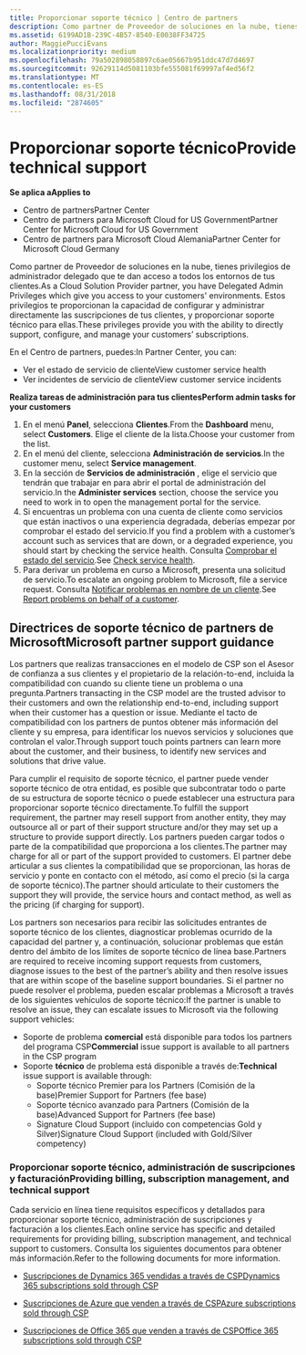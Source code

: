 ```yaml
---
title: Proporcionar soporte técnico | Centro de partners
description: Como partner de Proveedor de soluciones en la nube, tienes privilegios de administrador delegado que te dan acceso a todos los entornos de tus clientes.
ms.assetid: 6199AD1B-239C-4B57-8540-E0038FF34725
author: MaggiePucciEvans
ms.localizationpriority: medium
ms.openlocfilehash: 79a502898058897c6ae05667b951ddc47d7d4697
ms.sourcegitcommit: 92629114d5081103bfe555081f69997af4ed56f2
ms.translationtype: MT
ms.contentlocale: es-ES
ms.lasthandoff: 08/31/2018
ms.locfileid: "2874605"
---
```

# <a name="provide-technical-support"></a><span data-ttu-id="a07c0-103">Proporcionar soporte técnico</span><span class="sxs-lookup"><span data-stu-id="a07c0-103">Provide technical support</span></span>

**<span data-ttu-id="a07c0-104">Se aplica a</span><span class="sxs-lookup"><span data-stu-id="a07c0-104">Applies to</span></span>**

-  <span data-ttu-id="a07c0-105">Centro de partners</span><span class="sxs-lookup"><span data-stu-id="a07c0-105">Partner Center</span></span>
-  <span data-ttu-id="a07c0-106">Centro de partners para Microsoft Cloud for US Government</span><span class="sxs-lookup"><span data-stu-id="a07c0-106">Partner Center for Microsoft Cloud for US Government</span></span>
-  <span data-ttu-id="a07c0-107">Centro de partners para Microsoft Cloud Alemania</span><span class="sxs-lookup"><span data-stu-id="a07c0-107">Partner Center for Microsoft Cloud Germany</span></span>

<span data-ttu-id="a07c0-108">Como partner de Proveedor de soluciones en la nube, tienes privilegios de administrador delegado que te dan acceso a todos los entornos de tus clientes.</span><span class="sxs-lookup"><span data-stu-id="a07c0-108">As a Cloud Solution Provider partner, you have Delegated Admin Privileges which give you access to your customers' environments.</span></span> <span data-ttu-id="a07c0-109">Estos privilegios te proporcionan la capacidad de configurar y administrar directamente las suscripciones de tus clientes, y proporcionar soporte técnico para ellas.</span><span class="sxs-lookup"><span data-stu-id="a07c0-109">These privileges provide you with the ability to directly support, configure, and manage your customers’ subscriptions.</span></span>

<span data-ttu-id="a07c0-110">En el Centro de partners, puedes:</span><span class="sxs-lookup"><span data-stu-id="a07c0-110">In Partner Center, you can:</span></span>

-   <span data-ttu-id="a07c0-111">Ver el estado de servicio de cliente</span><span class="sxs-lookup"><span data-stu-id="a07c0-111">View customer service health</span></span>
-   <span data-ttu-id="a07c0-112">Ver incidentes de servicio de cliente</span><span class="sxs-lookup"><span data-stu-id="a07c0-112">View customer service incidents</span></span>

**<span data-ttu-id="a07c0-113">Realiza tareas de administración para tus clientes</span><span class="sxs-lookup"><span data-stu-id="a07c0-113">Perform admin tasks for your customers</span></span>**

1.  <span data-ttu-id="a07c0-114">En el menú **Panel**, selecciona **Clientes**.</span><span class="sxs-lookup"><span data-stu-id="a07c0-114">From the **Dashboard** menu, select **Customers**.</span></span> <span data-ttu-id="a07c0-115">Elige el cliente de la lista.</span><span class="sxs-lookup"><span data-stu-id="a07c0-115">Choose your customer from the list.</span></span>
2.  <span data-ttu-id="a07c0-116">En el menú del cliente, selecciona **Administración de servicios**.</span><span class="sxs-lookup"><span data-stu-id="a07c0-116">In the customer menu, select **Service management**.</span></span>
3.  <span data-ttu-id="a07c0-117">En la sección de **Servicios de administración** , elige el servicio que tendrán que trabajar en para abrir el portal de administración del servicio.</span><span class="sxs-lookup"><span data-stu-id="a07c0-117">In the **Administer services** section, choose the service you need to work in to open the management portal for the service.</span></span>
4.  <span data-ttu-id="a07c0-118">Si encuentras un problema con una cuenta de cliente como servicios que están inactivos o una experiencia degradada, deberías empezar por comprobar el estado del servicio.</span><span class="sxs-lookup"><span data-stu-id="a07c0-118">If you find a problem with a customer’s account such as services that are down, or a degraded experience, you should start by checking the service health.</span></span> <span data-ttu-id="a07c0-119">Consulta [Comprobar el estado del servicio](check-service-health.md).</span><span class="sxs-lookup"><span data-stu-id="a07c0-119">See [Check service health](check-service-health.md).</span></span>
5.  <span data-ttu-id="a07c0-120">Para derivar un problema en curso a Microsoft, presenta una solicitud de servicio.</span><span class="sxs-lookup"><span data-stu-id="a07c0-120">To escalate an ongoing problem to Microsoft, file a service request.</span></span> <span data-ttu-id="a07c0-121">Consulta [Notificar problemas en nombre de un cliente](report-problems-on-behalf-of-a-customer.md).</span><span class="sxs-lookup"><span data-stu-id="a07c0-121">See [Report problems on behalf of a customer](report-problems-on-behalf-of-a-customer.md).</span></span>

 
## <a name="microsoft-partner-support-guidance"></a><span data-ttu-id="a07c0-122">Directrices de soporte técnico de partners de Microsoft</span><span class="sxs-lookup"><span data-stu-id="a07c0-122">Microsoft partner support guidance</span></span>

<span data-ttu-id="a07c0-123">Los partners que realizas transacciones en el modelo de CSP son el Asesor de confianza a sus clientes y el propietario de la relación-to-end, incluida la compatibilidad con cuando su cliente tiene un problema o una pregunta.</span><span class="sxs-lookup"><span data-stu-id="a07c0-123">Partners transacting in the CSP model are the trusted advisor to their customers and own the relationship end-to-end, including support when their customer has a question or issue.</span></span> <span data-ttu-id="a07c0-124">Mediante el tacto de compatibilidad con los partners de puntos obtener más información del cliente y su empresa, para identificar los nuevos servicios y soluciones que controlan el valor.</span><span class="sxs-lookup"><span data-stu-id="a07c0-124">Through support touch points partners can learn more about the customer, and their business, to identify new services and solutions that drive value.</span></span>

<span data-ttu-id="a07c0-125">Para cumplir el requisito de soporte técnico, el partner puede vender soporte técnico de otra entidad, es posible que subcontratar todo o parte de su estructura de soporte técnico o puede establecer una estructura para proporcionar soporte técnico directamente.</span><span class="sxs-lookup"><span data-stu-id="a07c0-125">To fulfill the support requirement, the partner may resell support from another entity, they may outsource all or part of their support structure and/or they may set up a structure to provide support directly.</span></span>  <span data-ttu-id="a07c0-126">Los partners pueden cargar todos o parte de la compatibilidad que proporciona a los clientes.</span><span class="sxs-lookup"><span data-stu-id="a07c0-126">The partner may charge for all or part of the support provided to customers.</span></span> <span data-ttu-id="a07c0-127">El partner debe articular a sus clientes la compatibilidad que se proporcionan, las horas de servicio y ponte en contacto con el método, así como el precio (si la carga de soporte técnico).</span><span class="sxs-lookup"><span data-stu-id="a07c0-127">The partner should articulate to their customers the support they will provide, the service hours and contact method, as well as the pricing (if charging for support).</span></span> 

<span data-ttu-id="a07c0-128">Los partners son necesarios para recibir las solicitudes entrantes de soporte técnico de los clientes, diagnosticar problemas ocurrido de la capacidad del partner y, a continuación, solucionar problemas que están dentro del ámbito de los límites de soporte técnico de línea base.</span><span class="sxs-lookup"><span data-stu-id="a07c0-128">Partners are required to receive incoming support requests from customers, diagnose issues to the best of the partner’s ability and then resolve issues that are within scope of the baseline support boundaries.</span></span> <span data-ttu-id="a07c0-129">Si el partner no puede resolver el problema, pueden escalar problemas a Microsoft a través de los siguientes vehículos de soporte técnico:</span><span class="sxs-lookup"><span data-stu-id="a07c0-129">If the partner is unable to resolve an issue, they can escalate issues to Microsoft via the following support vehicles:</span></span>

- <span data-ttu-id="a07c0-130">Soporte de problema **comercial** está disponible para todos los partners del programa CSP</span><span class="sxs-lookup"><span data-stu-id="a07c0-130">**Commercial** issue support is available to all partners in the CSP program</span></span>
-   <span data-ttu-id="a07c0-131">Soporte **técnico** de problema está disponible a través de:</span><span class="sxs-lookup"><span data-stu-id="a07c0-131">**Technical** issue support is available through:</span></span>
    -   <span data-ttu-id="a07c0-132">Soporte técnico Premier para los Partners (Comisión de la base)</span><span class="sxs-lookup"><span data-stu-id="a07c0-132">Premier Support for Partners (fee base)</span></span>
    -   <span data-ttu-id="a07c0-133">Soporte técnico avanzado para Partners (Comisión de la base)</span><span class="sxs-lookup"><span data-stu-id="a07c0-133">Advanced Support for Partners (fee base)</span></span>
    -   <span data-ttu-id="a07c0-134">Signature Cloud Support (incluido con competencias Gold y Silver)</span><span class="sxs-lookup"><span data-stu-id="a07c0-134">Signature Cloud Support (included with Gold/Silver competency)</span></span>

### <a name="providing-billing-subscription-management-and-technical-support"></a><span data-ttu-id="a07c0-135">Proporcionar soporte técnico, administración de suscripciones y facturación</span><span class="sxs-lookup"><span data-stu-id="a07c0-135">Providing billing, subscription management, and technical support</span></span> 

<span data-ttu-id="a07c0-136">Cada servicio en línea tiene requisitos específicos y detallados para proporcionar soporte técnico, administración de suscripciones y facturación a los clientes.</span><span class="sxs-lookup"><span data-stu-id="a07c0-136">Each online service has specific and detailed requirements for providing billing, subscription management, and technical support to customers.</span></span> <span data-ttu-id="a07c0-137">Consulta los siguientes documentos para obtener más información.</span><span class="sxs-lookup"><span data-stu-id="a07c0-137">Refer to the following documents for more information.</span></span>

-   [<span data-ttu-id="a07c0-138">Suscripciones de Dynamics 365 vendidas a través de CSP</span><span class="sxs-lookup"><span data-stu-id="a07c0-138">Dynamics 365 subscriptions sold through CSP</span></span>](https://www.microsoftpartnercommunity.com/t5/CSP/Microsoft-Partner-Support-Guidance/m-p/5262#M30)

-   [<span data-ttu-id="a07c0-139">Suscripciones de Azure que venden a través de CSP</span><span class="sxs-lookup"><span data-stu-id="a07c0-139">Azure subscriptions sold through CSP</span></span>](https://www.microsoftpartnercommunity.com/t5/CSP/Microsoft-Partner-Support-Guidance/m-p/5263#M31)

-   [<span data-ttu-id="a07c0-140">Suscripciones de Office 365 que venden a través de CSP</span><span class="sxs-lookup"><span data-stu-id="a07c0-140">Office 365 subscriptions sold through CSP</span></span>](https://www.microsoftpartnercommunity.com/t5/CSP/Microsoft-Partner-Support-Guidance/m-p/5264#M32)
 



